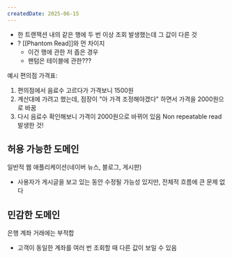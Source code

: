 ```yaml
---
createdDate: 2025-06-15
---
```

- 한 트랜잭션 내의 같은 행에 두 번 이상 조회 발생했는데 그 값이 다른 것
- ? [[Phantom Read]]와 먼 차이지
	- 이건 행에 관한 저 좁은 경우
	- 팬텀은 테이블에 관한???

예시 편의점 가격표:
1. 편의점에서 음료수 고르다가 가격보니 1500원
2. 계산대에 가려고 했는데, 점장이 "아 가격 조정해야겠다" 하면서 가격을 2000원으로 바꿈
3. 다시 음료수 확인해보니 가격이 2000원으로 바뀌어 있음
Non repeatable read 발생한 것!

## 허용 가능한 도메인
일반적 웹 애플리케이션(네이버 뉴스, 블로그, 게시판)
- 사용자가 게시글을 보고 있는 동안 수정될 가능성 있지만, 전체적 흐름에 큰 문제 없다
## 민감한 도메인
은행 계좌 거래에는 부적합
- 고객이 동일한 계좌를 여러 번 조회할 때 다른 값이 보일 수 있음